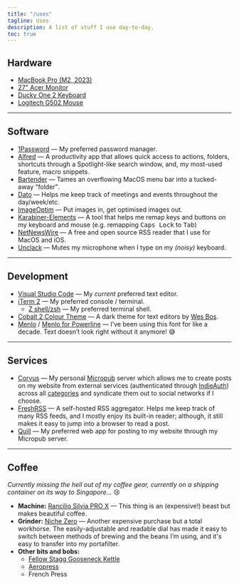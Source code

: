 ```yaml
---
title: "/uses"
tagline: Uses
description: A list of stuff I use day-to-day.
toc: true
---
```


## Hardware

- [MacBook Pro (M2, 2023)](https://www.apple.com/uk/macbook-pro-14-and-16/)
- [27" Acer Monitor](https://www.acer.com/gb-en/monitors/gaming/nitro-vg0/pdp/UM.HV0EE.P01)
- [Ducky One 2  Keyboard](https://www.duckychannel.com.tw/en/Ducky-One2-RGB-TKL)
- [Logitech G502 Mouse](https://www.logitechg.com/en-hk/products/gaming-mice/g502-proteus-spectrum-rgb-gaming-mouse.910-004633.html)

--------

## Software

- [1Password](https://1password.com/) — My preferred password manager.
- [Alfred](https://www.alfredapp.com/) — A productivity app that allows quick access to actions, folders, shortcuts through a Spotlight-like search window, and, my most-used feature, macro snippets.
- [Bartender](https://www.macbartender.com/) — Tames an overflowing MacOS menu bar into a tucked-away <q>folder</q>.
- [Dato](https://sindresorhus.com/dato) — Helps me keep track of meetings and events throughout the day/week/etc.
- [ImageOptim](https://imageoptim.com/mac) — Put images in, get optimised images out.
- [Karabiner-Elements](https://karabiner-elements.pqrs.org/) — A tool that helps me remap keys and buttons on my keyboard and mouse (e.g. remapping <kbd>Caps Lock</kbd> to <kbd>Tab</kbd>)
- [NetNewsWire](https://netnewswire.com/) — A free and open source RSS reader that I use for MacOS and iOS.
- [Unclack](https://unclack.app/) — Mutes my microphone when I type on my *(noisy)* keyboard.

--------

## Development

- [Visual Studio Code](https://code.visualstudio.com/) — My *current* preferred text editor.
- [iTerm 2](https://iterm2.com/) — My preferred console / terminal.
  - [Z shell/zsh](https://www.zsh.org) — My preferred terminal shell.
- [Cobalt 2 Colour Theme](https://marketplace.visualstudio.com/items?itemName=wesbos.theme-cobalt2) — A dark theme for text editors by [Wes Bos](https://wesbos.com).
- [Menlo](https://en.wikipedia.org/wiki/Menlo_(typeface)) / [Menlo for Powerline](https://github.com/abertsch/Menlo-for-Powerline) — I’ve been using this font for like a decade. Text doesn’t look right without it anymore! 😅

--------

## Services

- [Corvus](https://corvus.chrisburnell.com) — My personal [Micropub](https://indieweb.org/Micropub) server which allows me to create posts on my website from external services (authenticated through [IndieAuth](https://indieweb.org/indieauth)) across all [categories](/posts/#categories) and syndicate them out to social networks if I choose.
- [FreshRSS](https://www.freshrss.org/) — A self-hosted RSS aggregator. Helps me keep track of many RSS feeds, and I mostly enjoy its built-in reader; although, it still makes it easy to jump into a browser to read a post.
- [Quill](https://quill.p3k.io/) — My preferred web app for posting to my website through my Micropub server.

--------

## Coffee

*Currently missing the hell out of my coffee gear, currently on a shipping container on its way to Singapore…* 😢

- **Machine:** [Rancilio Silvia PRO X](https://www.ranciliogroup.com/rancilio/silvia-pro-x/silvia-pro-x/) — This thing is an (expensive!) beast but makes beautiful coffee.
- **Grinder:** [Niche Zero](https://www.nichecoffee.co.uk/products/niche-zero) — Another expensive purchase but a total workhorse. The easily-adjustable and readable dial has made it easy to switch between methods of brewing and the beans I’m using, and it's easy to transfer into my portafilter.
- **Other bits and bobs:**
  - [Fellow Stagg Gooseneck Kettle](https://fellowproducts.com/products/stagg-ekg-electric-pour-over-kettle)
  - [Aeropress](https://aeropress.com/)
  - French Press
